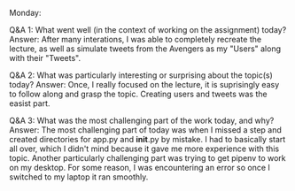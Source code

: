 Monday:

Q&A 1:
What went well (in the context of working on the assignment) today? 
Answer: After many interations, I was able to completely recreate the lecture, as well as simulate tweets from the Avengers as my "Users" along with their "Tweets".

Q&A 2:
What was particularly interesting or surprising about the topic(s) today? 
Answer: Once, I really focused on the lecture, it is suprisingly easy to follow along and grasp the topic. Creating users and tweets was the easist part. 

Q&A 3:
What was the most challenging part of the work today, and why?
Answer: The most challenging part of today was when I missed a step and created directories for app.py and __init__.py by mistake. I had to basically start all over, which I didn't mind because it gave me more experience with this topic. Another particularly challenging part was trying to get pipenv to work on my desktop. For some reason, I was encountering an error so once I switched to my laptop it ran smoothly. 
